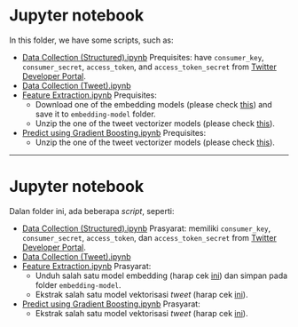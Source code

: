 # Jupyter notebook
In this folder, we have some scripts, such as:

- [Data Collection (Structured).ipynb](Data%20Collection%20(Structured).ipynb)
  Prequisites: have `consumer_key`, `consumer_secret`, `access_token`, and `access_token_secret` from [Twitter Developer Portal](https://developer.twitter.com/en/portal/dashboard).  
- [Data Collection (Tweet).ipynb](Data%20Collection%20(Tweet).ipynb)
- [Feature Extraction.ipynb](Feature%20Extraction.ipynb)
  Prequisites: 
  - Download one of the embedding models (please check [this](../embedding-model/README.md)) and save it to `embedding-model` folder. 
  - Unzip the one of the tweet vectorizer models (please check [this](../vectorizer/README.md)).
- [Predict using Gradient Boosting.ipynb](Predict%20using%20Gradient%20Boosting.ipynb)
  Prequisites:
  - Unzip the one of the tweet vectorizer models (please check [this](../vectorizer/README.md)).

---

# Jupyter notebook
Dalan folder ini, ada beberapa *script*, seperti:

- [Data Collection (Structured).ipynb](Data%20Collection%20(Structured).ipynb)
  Prasyarat: memiliki `consumer_key`, `consumer_secret`, `access_token`, dan `access_token_secret` from [Twitter Developer Portal](https://developer.twitter.com/en/portal/dashboard).  
- [Data Collection (Tweet).ipynb](Data%20Collection%20(Tweet).ipynb)
- [Feature Extraction.ipynb](Feature%20Extraction.ipynb)
  Prasyarat: 
  - Unduh salah satu model embedding (harap cek [ini](../embedding-model/README.md)) dan simpan pada folder `embedding-model`. 
  - Ekstrak salah satu model vektorisasi *tweet* (harap cek [ini](../vectorizer/README.md)).
- [Predict using Gradient Boosting.ipynb](Predict%20using%20Gradient%20Boosting.ipynb)
  Prasyarat:
  - Ekstrak salah satu model vektorisasi *tweet* (harap cek [ini](../vectorizer/README.md)).
  